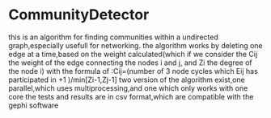 # CommunityDetector
this is an algorithm for finding communities within a undirected graph,especially usefull for networking.
the algorithm works by deleting one edge at a time,based on the weight calculated(which if we consider the Cij the weight of the edge connecting the nodes i and j,
and Zi the degree of the node i) with the formula of :Cij=(number of 3 node cycles which Eij has participated in +1 )/min[Zi-1,Zj-1]
two version of the algorithm exist,one parallel,which uses multiprocessing,and one which only works with one core
the tests and results are in csv format,which are compatible with the gephi software
